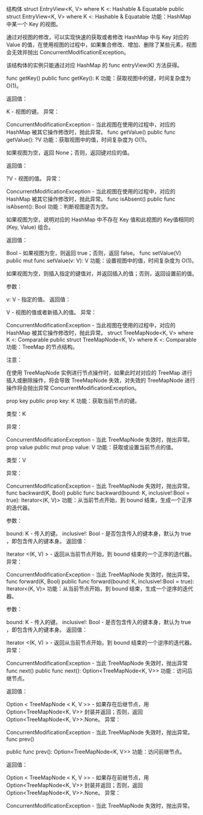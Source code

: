 结构体
struct EntryView<K, V> where K <: Hashable & Equatable<K>
public struct EntryView<K, V>  where K <: Hashable & Equatable<K>
功能：HashMap 中某一个 Key 的视图。

通过对视图的修改，可以实现快速的获取或者修改 HashMap 中与 Key 对应的 Value 的值，在使用视图的过程中，如果集合修改、增加、删除了某些元素，视图会无效并抛出 ConcurrentModificationException。

该结构体的实例只能通过对应 HashMap 的 func entryView(K) 方法获得。

func getKey()
public func getKey(): K
功能：获取视图中的键，时间复杂度为 O(1)。

返回值：

K - 视图的键。
异常：

ConcurrentModificationException - 当此视图在使用的过程中，对应的 HashMap 被其它操作修改时，抛此异常。
func getValue()
public func getValue(): ?V
功能：获取视图中的值，时间复杂度为 O(1)。

如果视图为空，返回 None；否则，返回键对应的值。

返回值：

?V - 视图的值。
异常：

ConcurrentModificationException - 当此视图在使用的过程中，对应的 HashMap 被其它操作修改时，抛此异常。
func isAbsent()
public func isAbsent(): Bool
功能：判断视图是否为空。

如果视图为空，说明对应的 HashMap 中不存在 Key 值和此视图的 Key值相同的 (Key, Value) 组合。

返回值：

Bool - 如果视图为空，则返回 true；否则，返回 false。
func setValue(V)
public mut func setValue(v: V): V
功能：设置视图中的值，时间复杂度为 O(1)。

如果视图为空，则插入指定的键值对，并返回插入的值；否则，返回设置前的值。

参数：

v: V - 指定的值。
返回值：

V - 视图的值或者新插入的值。
异常：

ConcurrentModificationException - 当此视图在使用的过程中，对应的 HashMap 被其它操作修改时，抛此异常。
struct TreeMapNode<K, V> where K <: Comparable<K>
public struct TreeMapNode<K, V> where K <: Comparable<K>
功能：TreeMap 的节点结构。

注意：

在使用 TreeMapNode 实例进行节点操作时，如果此时对对应的 TreeMap 进行插入或删除操作，将会导致 TreeMapNode 失效，对失效的 TreeMapNode 进行操作将会抛出异常 ConcurrentModificationException。

prop key
public prop key: K
功能：获取当前节点的键。

类型：K

异常：

ConcurrentModificationException - 当此 TreeMapNode 失效时，抛出异常。
prop value
public mut prop value: V
功能：获取或设置当前节点的值。

类型：V

异常：

ConcurrentModificationException - 当此 TreeMapNode 失效时，抛出异常。
func backward(K, Bool)
public func backward(bound: K, inclusive!:Bool = true): Iterator<(K, V)>
功能：从当前节点开始，到 bound 结束，生成一个正序的迭代器。

参数：

bound: K - 传入的键。
inclusive!: Bool - 是否包含传入的键本身，默认为 true ，即包含传入的键本身。
返回值：

Iterator <(K, V) > - 返回从当前节点开始，到 bound 结束的一个正序的迭代器。
异常：

ConcurrentModificationException - 当此 TreeMapNode 失效时，抛出异常。
func forward(K, Bool)
public func forward(bound: K, inclusive!:Bool = true): Iterator<(K, V)>
功能：从当前节点开始，到 bound 结束，生成一个逆序的迭代器。

参数：

bound: K - 传入的键。
inclusive!: Bool - 是否包含传入的键本身，默认为 true ，即包含传入的键本身。
返回值：

Iterator <(K, V) > - 返回从当前节点开始，到 bound 结束的一个逆序的迭代器。
异常：

ConcurrentModificationException - 当此 TreeMapNode 失效时，抛出异常
func next()
public func next(): Option<TreeMapNode<K, V>>
功能：访问后继节点。

返回值：

Option < TreeMapNode < K, V >> - 如果存在后继节点，用 Option<TreeMapNode<K, V>> 封装并返回；否则，返回 Option<TreeMapNode<K, V>>.None。
异常：

ConcurrentModificationException - 当此 TreeMapNode 失效时，抛出异常。
func prev()

public func prev(): Option<TreeMapNode<K, V>>
功能：访问前继节点。

返回值：

Option < TreeMapNode < K, V >> - 如果存在前继节点，用 Option<TreeMapNode<K, V>> 封装并返回；否则，返回 Option<TreeMapNode<K, V>>.None。
异常：

ConcurrentModificationException - 当此 TreeMapNode 失效时，抛出异常。